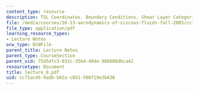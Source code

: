 ```yaml
---
content_type: resource
description: TSL Coordinates. Boundary Conditions. Shear Layer Categories
file: /media/courses/16-13-aerodynamics-of-viscous-fluids-fall-2003/cc71ac459adbb02ac651586f19e3b438_lecture_8.pdf
file_type: application/pdf
learning_resource_types:
- Lecture Notes
ocw_type: OCWFile
parent_title: Lecture Notes
parent_type: CourseSection
parent_uid: 75d54fc3-032c-35b4-49de-966608dbca41
resourcetype: Document
title: lecture_8.pdf
uid: cc71ac45-9adb-b02a-c651-586f19e3b438
---
```

